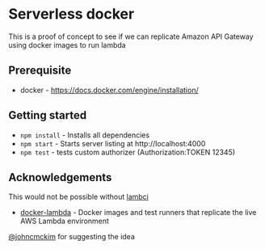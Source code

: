 # Serverless docker
This is a proof of concept to see if we can replicate Amazon API Gateway using docker images to run lambda 

## Prerequisite
- docker - https://docs.docker.com/engine/installation/

## Getting started
- `npm install` - Installs all dependencies
- `npm start` - Starts server listing at http://localhost:4000
- `npm test` - tests custom authorizer (Authorization:TOKEN 12345)

## Acknowledgements
This would not be possible without [lambci](http://lambci.org/)
- [docker-lambda](https://github.com/lambci/docker-lambda) - Docker images and test runners that replicate the live AWS Lambda environment

[@johncmckim](https://github.com/johncmckim) for suggesting the idea
